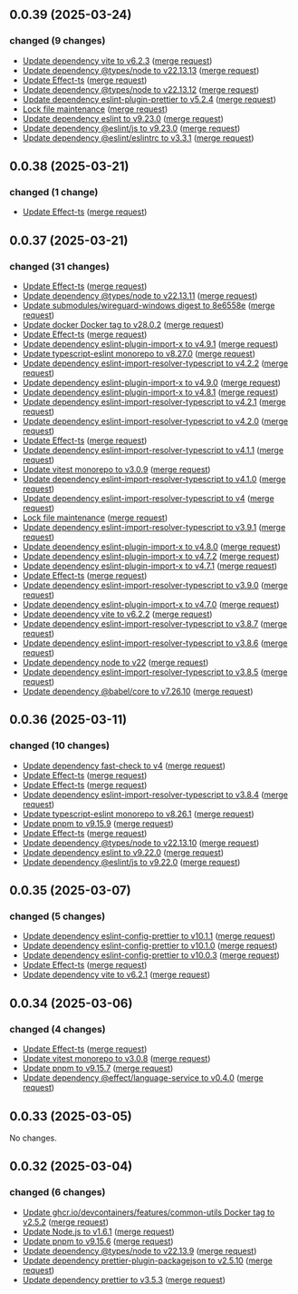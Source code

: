 ## 0.0.39 (2025-03-24)

### changed (9 changes)

- [Update dependency vite to v6.2.3](https://git.ltgk.net/leoconforti/the-wireguard-effect/-/commit/f1de74594d2be163ea70b71d7ee0220937ca1839) ([merge request](https://git.ltgk.net/leoconforti/the-wireguard-effect/-/merge_requests/137))
- [Update dependency @types/node to v22.13.13](https://git.ltgk.net/leoconforti/the-wireguard-effect/-/commit/48313f9505497a8040b1c553b2d981c1dcb53970) ([merge request](https://git.ltgk.net/leoconforti/the-wireguard-effect/-/merge_requests/138))
- [Update Effect-ts](https://git.ltgk.net/leoconforti/the-wireguard-effect/-/commit/a4dcf75354927c120393991a123da2313b1ea3bf) ([merge request](https://git.ltgk.net/leoconforti/the-wireguard-effect/-/merge_requests/136))
- [Update dependency @types/node to v22.13.12](https://git.ltgk.net/leoconforti/the-wireguard-effect/-/commit/ccd04d611e476417413a016eaa38d4e3a639cd51) ([merge request](https://git.ltgk.net/leoconforti/the-wireguard-effect/-/merge_requests/135))
- [Update dependency eslint-plugin-prettier to v5.2.4](https://git.ltgk.net/leoconforti/the-wireguard-effect/-/commit/4f5d0fe06b490ee8c037050239828f286e2d60d3) ([merge request](https://git.ltgk.net/leoconforti/the-wireguard-effect/-/merge_requests/134))
- [Lock file maintenance](https://git.ltgk.net/leoconforti/the-wireguard-effect/-/commit/0db2e53e450496e95180b6ee1aa5db5be349834f) ([merge request](https://git.ltgk.net/leoconforti/the-wireguard-effect/-/merge_requests/133))
- [Update dependency eslint to v9.23.0](https://git.ltgk.net/leoconforti/the-wireguard-effect/-/commit/afc760c2b9f489a8da501d119454670f22b60e5a) ([merge request](https://git.ltgk.net/leoconforti/the-wireguard-effect/-/merge_requests/132))
- [Update dependency @eslint/js to v9.23.0](https://git.ltgk.net/leoconforti/the-wireguard-effect/-/commit/5f1fb5305d5767a3b0b4763ac7d761079d816d6f) ([merge request](https://git.ltgk.net/leoconforti/the-wireguard-effect/-/merge_requests/131))
- [Update dependency @eslint/eslintrc to v3.3.1](https://git.ltgk.net/leoconforti/the-wireguard-effect/-/commit/6de0f6780dcd16cd5eff4abaf7219e6d8eb39489) ([merge request](https://git.ltgk.net/leoconforti/the-wireguard-effect/-/merge_requests/130))

## 0.0.38 (2025-03-21)

### changed (1 change)

- [Update Effect-ts](https://git.ltgk.net/leoconforti/the-wireguard-effect/-/commit/ba9638e531f4c8f97214eb9450546f5fcecd7081) ([merge request](https://git.ltgk.net/leoconforti/the-wireguard-effect/-/merge_requests/129))

## 0.0.37 (2025-03-21)

### changed (31 changes)

- [Update Effect-ts](https://git.ltgk.net/leoconforti/the-wireguard-effect/-/commit/2acaf5639f6bac8daf28d1a91c2d71b38f724cd6) ([merge request](https://git.ltgk.net/leoconforti/the-wireguard-effect/-/merge_requests/128))
- [Update dependency @types/node to v22.13.11](https://git.ltgk.net/leoconforti/the-wireguard-effect/-/commit/b04ba1abe5996c9e284759b9bf438517b7a8ed79) ([merge request](https://git.ltgk.net/leoconforti/the-wireguard-effect/-/merge_requests/127))
- [Update submodules/wireguard-windows digest to 8e6558e](https://git.ltgk.net/leoconforti/the-wireguard-effect/-/commit/74dcfcaed0bcecc94b2797cf5febce9fe2764597) ([merge request](https://git.ltgk.net/leoconforti/the-wireguard-effect/-/merge_requests/121))
- [Update docker Docker tag to v28.0.2](https://git.ltgk.net/leoconforti/the-wireguard-effect/-/commit/70faa8776a63d4e397c47a685e9729d8cce89af9) ([merge request](https://git.ltgk.net/leoconforti/the-wireguard-effect/-/merge_requests/126))
- [Update Effect-ts](https://git.ltgk.net/leoconforti/the-wireguard-effect/-/commit/a7993fd8112a2da107af773daf3bac54e61423d6) ([merge request](https://git.ltgk.net/leoconforti/the-wireguard-effect/-/merge_requests/124))
- [Update dependency eslint-plugin-import-x to v4.9.1](https://git.ltgk.net/leoconforti/the-wireguard-effect/-/commit/3451095e7e69963a2443a4b2375e25a3b2483943) ([merge request](https://git.ltgk.net/leoconforti/the-wireguard-effect/-/merge_requests/123))
- [Update typescript-eslint monorepo to v8.27.0](https://git.ltgk.net/leoconforti/the-wireguard-effect/-/commit/42110c3650e20ae1e813a88c3156e07a2f6cc582) ([merge request](https://git.ltgk.net/leoconforti/the-wireguard-effect/-/merge_requests/122))
- [Update dependency eslint-import-resolver-typescript to v4.2.2](https://git.ltgk.net/leoconforti/the-wireguard-effect/-/commit/6b1a4e39302630e6ee39b7fbf42ac367b3a5402f) ([merge request](https://git.ltgk.net/leoconforti/the-wireguard-effect/-/merge_requests/120))
- [Update dependency eslint-plugin-import-x to v4.9.0](https://git.ltgk.net/leoconforti/the-wireguard-effect/-/commit/c6f75880095cb620e2aef9cf58ab4090e4bef7dd) ([merge request](https://git.ltgk.net/leoconforti/the-wireguard-effect/-/merge_requests/119))
- [Update dependency eslint-plugin-import-x to v4.8.1](https://git.ltgk.net/leoconforti/the-wireguard-effect/-/commit/40f45185fa40b41d65047a1a8fe9c6d1251257cd) ([merge request](https://git.ltgk.net/leoconforti/the-wireguard-effect/-/merge_requests/118))
- [Update dependency eslint-import-resolver-typescript to v4.2.1](https://git.ltgk.net/leoconforti/the-wireguard-effect/-/commit/f5b3902a850051581f42cd38ba1704e0d239a590) ([merge request](https://git.ltgk.net/leoconforti/the-wireguard-effect/-/merge_requests/116))
- [Update dependency eslint-import-resolver-typescript to v4.2.0](https://git.ltgk.net/leoconforti/the-wireguard-effect/-/commit/7194ce326dc4538af2abf2d8985262292da4f543) ([merge request](https://git.ltgk.net/leoconforti/the-wireguard-effect/-/merge_requests/115))
- [Update Effect-ts](https://git.ltgk.net/leoconforti/the-wireguard-effect/-/commit/91bca835d411c0702132dc805d5ef25be4dc14f5) ([merge request](https://git.ltgk.net/leoconforti/the-wireguard-effect/-/merge_requests/114))
- [Update dependency eslint-import-resolver-typescript to v4.1.1](https://git.ltgk.net/leoconforti/the-wireguard-effect/-/commit/602f1b3cf3cbb099d55c2404d0b95e80bad13c2a) ([merge request](https://git.ltgk.net/leoconforti/the-wireguard-effect/-/merge_requests/113))
- [Update vitest monorepo to v3.0.9](https://git.ltgk.net/leoconforti/the-wireguard-effect/-/commit/f9ca7cbfc9f1aba0be158770c570afb305072577) ([merge request](https://git.ltgk.net/leoconforti/the-wireguard-effect/-/merge_requests/112))
- [Update dependency eslint-import-resolver-typescript to v4.1.0](https://git.ltgk.net/leoconforti/the-wireguard-effect/-/commit/077daa78541f3308d8810248a1e6ce1a82dac78a) ([merge request](https://git.ltgk.net/leoconforti/the-wireguard-effect/-/merge_requests/111))
- [Update dependency eslint-import-resolver-typescript to v4](https://git.ltgk.net/leoconforti/the-wireguard-effect/-/commit/63b35c072db0edbc9c954532b37f87db18b2c011) ([merge request](https://git.ltgk.net/leoconforti/the-wireguard-effect/-/merge_requests/109))
- [Lock file maintenance](https://git.ltgk.net/leoconforti/the-wireguard-effect/-/commit/69b5f300c643bb7fd7d45dd471046027db1d8ee0) ([merge request](https://git.ltgk.net/leoconforti/the-wireguard-effect/-/merge_requests/110))
- [Update dependency eslint-import-resolver-typescript to v3.9.1](https://git.ltgk.net/leoconforti/the-wireguard-effect/-/commit/e5f1f00b81b5912c1180339f6cc21dab3fbce094) ([merge request](https://git.ltgk.net/leoconforti/the-wireguard-effect/-/merge_requests/108))
- [Update dependency eslint-plugin-import-x to v4.8.0](https://git.ltgk.net/leoconforti/the-wireguard-effect/-/commit/4dcdc80fa9854ec71dd7746dbfd5ca19855fbca9) ([merge request](https://git.ltgk.net/leoconforti/the-wireguard-effect/-/merge_requests/107))
- [Update dependency eslint-plugin-import-x to v4.7.2](https://git.ltgk.net/leoconforti/the-wireguard-effect/-/commit/d284bbef84801372b8d8720ade8398acfba63329) ([merge request](https://git.ltgk.net/leoconforti/the-wireguard-effect/-/merge_requests/106))
- [Update dependency eslint-plugin-import-x to v4.7.1](https://git.ltgk.net/leoconforti/the-wireguard-effect/-/commit/1aed44e08aca7f7479493637cf9fb2f69279cba6) ([merge request](https://git.ltgk.net/leoconforti/the-wireguard-effect/-/merge_requests/105))
- [Update Effect-ts](https://git.ltgk.net/leoconforti/the-wireguard-effect/-/commit/fabd03b35618de49a9bb2f3168d1d8389f1af583) ([merge request](https://git.ltgk.net/leoconforti/the-wireguard-effect/-/merge_requests/104))
- [Update dependency eslint-import-resolver-typescript to v3.9.0](https://git.ltgk.net/leoconforti/the-wireguard-effect/-/commit/17eae23fe9bec144e0e8113e5c9ba94007f4e7f6) ([merge request](https://git.ltgk.net/leoconforti/the-wireguard-effect/-/merge_requests/103))
- [Update dependency eslint-plugin-import-x to v4.7.0](https://git.ltgk.net/leoconforti/the-wireguard-effect/-/commit/838054d5187db0c8f1c9cffdf5bb36ba99b674bb) ([merge request](https://git.ltgk.net/leoconforti/the-wireguard-effect/-/merge_requests/102))
- [Update dependency vite to v6.2.2](https://git.ltgk.net/leoconforti/the-wireguard-effect/-/commit/a6d0ad42de916830b8de292a194d61ca3a3809f8) ([merge request](https://git.ltgk.net/leoconforti/the-wireguard-effect/-/merge_requests/101))
- [Update dependency eslint-import-resolver-typescript to v3.8.7](https://git.ltgk.net/leoconforti/the-wireguard-effect/-/commit/3ac666cebbbcce0d7c6eb066445ba9267ba81666) ([merge request](https://git.ltgk.net/leoconforti/the-wireguard-effect/-/merge_requests/100))
- [Update dependency eslint-import-resolver-typescript to v3.8.6](https://git.ltgk.net/leoconforti/the-wireguard-effect/-/commit/e2f8c727cbe1a58772465a64246bf758b307138a) ([merge request](https://git.ltgk.net/leoconforti/the-wireguard-effect/-/merge_requests/99))
- [Update dependency node to v22](https://git.ltgk.net/leoconforti/the-wireguard-effect/-/commit/5f2ee570a8ca1353540090a72c6b67c5acce3349) ([merge request](https://git.ltgk.net/leoconforti/the-wireguard-effect/-/merge_requests/98))
- [Update dependency eslint-import-resolver-typescript to v3.8.5](https://git.ltgk.net/leoconforti/the-wireguard-effect/-/commit/5fb356acd39f323a1a4650e434dd1900dadd0f23) ([merge request](https://git.ltgk.net/leoconforti/the-wireguard-effect/-/merge_requests/97))
- [Update dependency @babel/core to v7.26.10](https://git.ltgk.net/leoconforti/the-wireguard-effect/-/commit/f64fe8bd5dde1182b11429243246fccfa73f0c35) ([merge request](https://git.ltgk.net/leoconforti/the-wireguard-effect/-/merge_requests/96))

## 0.0.36 (2025-03-11)

### changed (10 changes)

- [Update dependency fast-check to v4](https://git.ltgk.net/leoconforti/the-wireguard-effect/-/commit/2bde7b455b68d28b83c109a6ab64c75f365ae8d4) ([merge request](https://git.ltgk.net/leoconforti/the-wireguard-effect/-/merge_requests/93))
- [Update Effect-ts](https://git.ltgk.net/leoconforti/the-wireguard-effect/-/commit/8522137f524bf58fc584cc7e15834d8866cf39d5) ([merge request](https://git.ltgk.net/leoconforti/the-wireguard-effect/-/merge_requests/95))
- [Update Effect-ts](https://git.ltgk.net/leoconforti/the-wireguard-effect/-/commit/1d34bdd8cfe358b59476925d7d54c882b80ccdf2) ([merge request](https://git.ltgk.net/leoconforti/the-wireguard-effect/-/merge_requests/94))
- [Update dependency eslint-import-resolver-typescript to v3.8.4](https://git.ltgk.net/leoconforti/the-wireguard-effect/-/commit/0ffe85716b45dd50f7a12c6b7a781b095ecb7f00) ([merge request](https://git.ltgk.net/leoconforti/the-wireguard-effect/-/merge_requests/92))
- [Update typescript-eslint monorepo to v8.26.1](https://git.ltgk.net/leoconforti/the-wireguard-effect/-/commit/17d9073a28155413e2d64259453c284b4f58846b) ([merge request](https://git.ltgk.net/leoconforti/the-wireguard-effect/-/merge_requests/91))
- [Update pnpm to v9.15.9](https://git.ltgk.net/leoconforti/the-wireguard-effect/-/commit/f2a7046dbcef2d8b31cd5054a0a289c8799fa460) ([merge request](https://git.ltgk.net/leoconforti/the-wireguard-effect/-/merge_requests/90))
- [Update Effect-ts](https://git.ltgk.net/leoconforti/the-wireguard-effect/-/commit/73af4443103db75cadb6d8a3a0e2fcf9e0240cd8) ([merge request](https://git.ltgk.net/leoconforti/the-wireguard-effect/-/merge_requests/89))
- [Update dependency @types/node to v22.13.10](https://git.ltgk.net/leoconforti/the-wireguard-effect/-/commit/7aa1fe966a852b2de6ee6fa0c518280e50b8b844) ([merge request](https://git.ltgk.net/leoconforti/the-wireguard-effect/-/merge_requests/88))
- [Update dependency eslint to v9.22.0](https://git.ltgk.net/leoconforti/the-wireguard-effect/-/commit/de3a1342a9de5ca244d69aa2bd264c47019c1708) ([merge request](https://git.ltgk.net/leoconforti/the-wireguard-effect/-/merge_requests/87))
- [Update dependency @eslint/js to v9.22.0](https://git.ltgk.net/leoconforti/the-wireguard-effect/-/commit/2d7096dfacaa9e0ab0127492a937b0a971acb9d5) ([merge request](https://git.ltgk.net/leoconforti/the-wireguard-effect/-/merge_requests/86))

## 0.0.35 (2025-03-07)

### changed (5 changes)

- [Update dependency eslint-config-prettier to v10.1.1](https://git.ltgk.net/leoconforti/the-wireguard-effect/-/commit/17554c761610ea952872f195e910d60221fd0133) ([merge request](https://git.ltgk.net/leoconforti/the-wireguard-effect/-/merge_requests/85))
- [Update dependency eslint-config-prettier to v10.1.0](https://git.ltgk.net/leoconforti/the-wireguard-effect/-/commit/3413ce0eb5a3684a7683ee7ca5cfef596357b0ca) ([merge request](https://git.ltgk.net/leoconforti/the-wireguard-effect/-/merge_requests/84))
- [Update dependency eslint-config-prettier to v10.0.3](https://git.ltgk.net/leoconforti/the-wireguard-effect/-/commit/8f8af4037c8ac8739f9996428b99d240046c2385) ([merge request](https://git.ltgk.net/leoconforti/the-wireguard-effect/-/merge_requests/83))
- [Update Effect-ts](https://git.ltgk.net/leoconforti/the-wireguard-effect/-/commit/32074484261a33da4fb7dc68079c6f50eb5cbd65) ([merge request](https://git.ltgk.net/leoconforti/the-wireguard-effect/-/merge_requests/82))
- [Update dependency vite to v6.2.1](https://git.ltgk.net/leoconforti/the-wireguard-effect/-/commit/fcb60c8988b52fdb6cb10e0b29dac05ef621c2bd) ([merge request](https://git.ltgk.net/leoconforti/the-wireguard-effect/-/merge_requests/81))

## 0.0.34 (2025-03-06)

### changed (4 changes)

- [Update Effect-ts](https://git.ltgk.net/leoconforti/the-wireguard-effect/-/commit/797b658694e089b67cf3bd2ed66dc09bc1e70d7f) ([merge request](https://git.ltgk.net/leoconforti/the-wireguard-effect/-/merge_requests/80))
- [Update vitest monorepo to v3.0.8](https://git.ltgk.net/leoconforti/the-wireguard-effect/-/commit/170406e7b9aed099c247647be72edd668cf53827) ([merge request](https://git.ltgk.net/leoconforti/the-wireguard-effect/-/merge_requests/79))
- [Update pnpm to v9.15.7](https://git.ltgk.net/leoconforti/the-wireguard-effect/-/commit/76c3fd3309bda71905b2feac52725eab271523ea) ([merge request](https://git.ltgk.net/leoconforti/the-wireguard-effect/-/merge_requests/78))
- [Update dependency @effect/language-service to v0.4.0](https://git.ltgk.net/leoconforti/the-wireguard-effect/-/commit/a4c970db28c14029b7ef9dd78e445a44f72abff6) ([merge request](https://git.ltgk.net/leoconforti/the-wireguard-effect/-/merge_requests/76))

## 0.0.33 (2025-03-05)

No changes.

## 0.0.32 (2025-03-04)

### changed (6 changes)

- [Update ghcr.io/devcontainers/features/common-utils Docker tag to v2.5.2](https://git.ltgk.net/leoconforti/the-wireguard-effect/-/commit/0791f6695166790a68a87cfbe1601f68b0801252) ([merge request](https://git.ltgk.net/leoconforti/the-wireguard-effect/-/merge_requests/74))
- [Update Node.js to v1.6.1](https://git.ltgk.net/leoconforti/the-wireguard-effect/-/commit/e6fd11a4456981ad0360a8967c92d36ed8ad6619) ([merge request](https://git.ltgk.net/leoconforti/the-wireguard-effect/-/merge_requests/73))
- [Update pnpm to v9.15.6](https://git.ltgk.net/leoconforti/the-wireguard-effect/-/commit/8671a1bf95e8c3b3f620933016fa59b3e0fe7ce1) ([merge request](https://git.ltgk.net/leoconforti/the-wireguard-effect/-/merge_requests/70))
- [Update dependency @types/node to v22.13.9](https://git.ltgk.net/leoconforti/the-wireguard-effect/-/commit/9aeeb627c0a0ca9cf4f308bcd2b4f368b64da3a2) ([merge request](https://git.ltgk.net/leoconforti/the-wireguard-effect/-/merge_requests/67))
- [Update dependency prettier-plugin-packagejson to v2.5.10](https://git.ltgk.net/leoconforti/the-wireguard-effect/-/commit/18df36ae526ce887e982ca18a20c8b93e013faf1) ([merge request](https://git.ltgk.net/leoconforti/the-wireguard-effect/-/merge_requests/69))
- [Update dependency prettier to v3.5.3](https://git.ltgk.net/leoconforti/the-wireguard-effect/-/commit/069720b6198dce212f8ddc42f5d23887411b6b87) ([merge request](https://git.ltgk.net/leoconforti/the-wireguard-effect/-/merge_requests/68))
